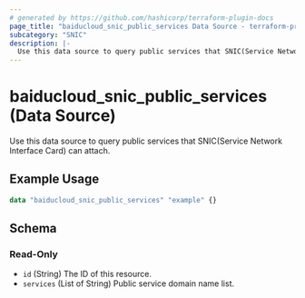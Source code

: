 ```yaml
---
# generated by https://github.com/hashicorp/terraform-plugin-docs
page_title: "baiducloud_snic_public_services Data Source - terraform-provider-baiducloud"
subcategory: "SNIC"
description: |-
  Use this data source to query public services that SNIC(Service Network Interface Card) can attach.
---
```


# baiducloud_snic_public_services (Data Source)

Use this data source to query public services that SNIC(Service Network Interface Card) can attach.

## Example Usage

```terraform
data "baiducloud_snic_public_services" "example" {}
```

<!-- schema generated by tfplugindocs -->
## Schema

### Read-Only

- `id` (String) The ID of this resource.
- `services` (List of String) Public service domain name list.


